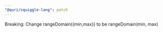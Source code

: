 ```yaml
---
"@quri/squiggle-lang": patch
---
```


Breaking: Change rangeDomain({min,max}) to be rangeDomain(min, max)
